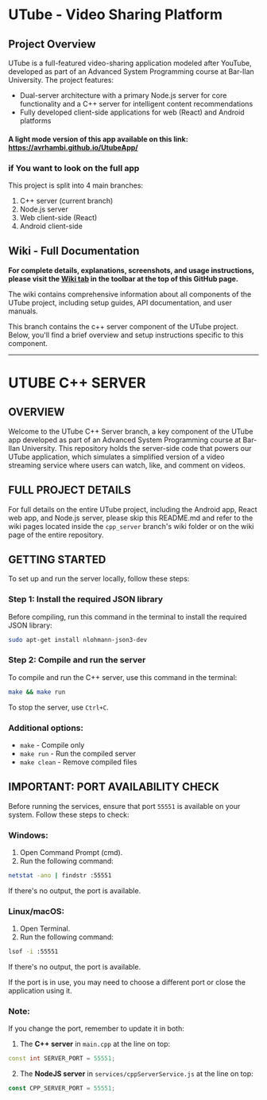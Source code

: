 # UTube - Video Sharing Platform

## Project Overview
UTube is a full-featured video-sharing application modeled after YouTube, developed as part of an Advanced System Programming course at Bar-Ilan University. The project features:

- Dual-server architecture with a primary Node.js server for core functionality and a C++ server for intelligent content recommendations
- Fully developed client-side applications for web (React) and Android platforms
 
#### A light mode version of this app available on this link: https://avrhambi.github.io/UtubeApp/ 

### if You want to look on the full app

This project is split into 4 main branches:
1. C++ server (current branch)
2. Node.js server 
3. Web client-side (React)
4. Android client-side

## Wiki - Full Documentation
**For complete details, explanations, screenshots, and usage instructions, please visit the [Wiki tab](https://github.com/Avrhambi/UTube-App/wiki) in the toolbar at the top of this GitHub page.**

The wiki contains comprehensive information about all components of the UTube project, including setup guides, API documentation, and user manuals.

This branch contains the c++ server component of the UTube project. Below, you'll find a brief overview and setup instructions specific to this component.

---

# UTUBE C++ SERVER

## OVERVIEW
Welcome to the UTube C++ Server branch, a key component of the UTube app developed as part of an Advanced System Programming course at Bar-Ilan University. This repository holds the server-side code that powers our UTube application, which simulates a simplified version of a video streaming service where users can watch, like, and comment on videos.

## FULL PROJECT DETAILS
For full details on the entire UTube project, including the Android app, React web app, and Node.js server, please skip this README.md and refer to the wiki pages located inside the `cpp_server` branch's wiki folder or on the wiki page of the entire repository.

## GETTING STARTED
To set up and run the server locally, follow these steps:

### Step 1: Install the required JSON library
Before compiling, run this command in the terminal to install the required JSON library:

```bash
sudo apt-get install nlohmann-json3-dev
```

### Step 2: Compile and run the server
To compile and run the C++ server, use this command in the terminal:

```bash
make && make run
```

To stop the server, use `Ctrl+C`.

### Additional options:
- `make` - Compile only
- `make run` - Run the compiled server
- `make clean` - Remove compiled files

## IMPORTANT: PORT AVAILABILITY CHECK
Before running the services, ensure that port `55551` is available on your system. Follow these steps to check:

### Windows:
1. Open Command Prompt (cmd).
2. Run the following command:

```bash
netstat -ano | findstr :55551
```

If there's no output, the port is available.

### Linux/macOS:
1. Open Terminal.
2. Run the following command:

```bash
lsof -i :55551
```

If there's no output, the port is available.

If the port is in use, you may need to choose a different port or close the application using it.

### Note: 
If you change the port, remember to update it in both:
1. The **C++ server** in `main.cpp` at the line on top:

```cpp
const int SERVER_PORT = 55551;
```

2. The **NodeJS server** in `services/cppServerService.js` at the line on top:

```js
const CPP_SERVER_PORT = 55551;
```
